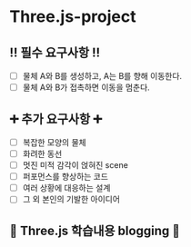 # Three.js-project
## ‼️ 필수 요구사항 ‼️
- [ ] 물체 A와 B를 생성하고, A는 B를 향해 이동한다.
- [ ] 물체 A와 B가 접촉하면 이동을 멈춘다.

## ➕ 추가 요구사항 ➕
- [ ] 복잡한 모양의 물체
- [ ] 화려한 동선
- [ ] 멋진 미적 감각이 얹혀진 scene
- [ ] 퍼포먼스를 향상하는 코드
- [ ] 여러 상황에 대응하는 설계
- [ ] 그 외 본인의 기발한 아이디어

## 💯 Three.js 학습내용 blogging 💯

